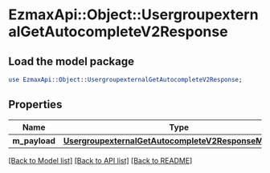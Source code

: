 # EzmaxApi::Object::UsergroupexternalGetAutocompleteV2Response

## Load the model package
```perl
use EzmaxApi::Object::UsergroupexternalGetAutocompleteV2Response;
```

## Properties
Name | Type | Description | Notes
------------ | ------------- | ------------- | -------------
**m_payload** | [**UsergroupexternalGetAutocompleteV2ResponseMPayload**](UsergroupexternalGetAutocompleteV2ResponseMPayload.md) |  | 

[[Back to Model list]](../README.md#documentation-for-models) [[Back to API list]](../README.md#documentation-for-api-endpoints) [[Back to README]](../README.md)


